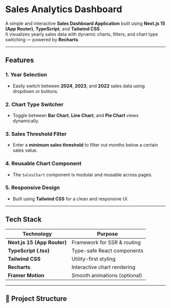 # Sales Analytics Dashboard

A simple and interactive **Sales Dashboard Application** built using **Next.js 15 (App Router)**, **TypeScript**, and **Tailwind CSS**.  
It visualizes yearly sales data with dynamic charts, filters, and chart type switching — powered by **Recharts**.

---

##  Features

### 1. Year Selection
- Easily switch between **2024**, **2023**, and **2022** sales data using dropdown or buttons.

### 2. Chart Type Switcher
- Toggle between **Bar Chart**, **Line Chart**, and **Pie Chart** views dynamically.

### 3. Sales Threshold Filter
- Enter a **minimum sales threshold** to filter out months below a certain sales value.

### 4. Reusable Chart Component
- The `SalesChart` component is modular and reusable across pages.

### 5. Responsive Design
- Built using **Tailwind CSS** for a clean and responsive UI.

---

##  Tech Stack

| Technology | Purpose |
|-------------|----------|
| **Next.js 15 (App Router)** | Framework for SSR & routing |
| **TypeScript (.tsx)** | Type-safe React components |
| **Tailwind CSS** | Utility-first styling |
| **Recharts** | Interactive chart rendering |
| **Framer Motion** | Smooth animations (optional) |

---

## 📂 Project Structure

